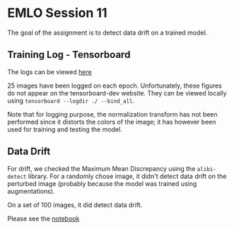 # EMLO Session 11

The goal of the assignment is to detect data drift on a trained model.

## Training Log - Tensorboard
The logs can be viewed [here](https://tensorboard.dev/experiment/8hpOBqj3RVmkxDr1u6RS6A/)

25 images have been logged on each epoch. Unfortunately, these figures do not appear on the tensorboard-dev website. They can be viewed locally using `tensorboard --logdir ./ --bind_all`.

Note that for logging purpose, the normalization transform has not been performed since it distorts the colors of the image; it has however been used for training and testing the model.


## Data Drift

For drift, we checked the Maximum Mean Discrepancy using the `alibi-detect` library. For a randomly chose image, it didn't detect data drift on the perturbed image (probably because the model was trained using augmentations).

On a set of 100 images, it did detect data drift.

Please see the [notebook](./code/assign.ipynb)